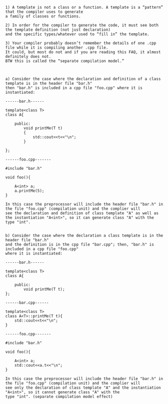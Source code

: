 
    1) A template is not a class or a function. A template is a “pattern” that the compiler uses to generate 
    a family of classes or functions.

    2) In order for the compiler to generate the code, it must see both the template definition (not just declaration) 
    and the specific types/whatever used to “fill in” the template. 

    3) Your compiler probably doesn’t remember the details of one .cpp file while it is compiling another .cpp file. 
    It could, but most do not and if you are reading this FAQ, it almost definitely does not. 
    BTW this is called the “separate compilation model.”

    
    
    a) Consider the case where the declaration and definition of a class template is in the header file "bar.h"
    then "bar.h" is included in a cpp file "foo.cpp" where it is instantiated:

    ------bar.h------

    template<class T>
    class A{

        public:
            void printMe(T t)
            {
                std::cout<<t<<"\n";
            }

    };

    ------foo.cpp-------

    #include "bar.h"

    void foo(){

        A<int> a;
        a.printMe(5);
    }

    In this case the preprocessor will include the header file "bar.h" in the file "foo.cpp" (compilation unit) and the complier will  
    see the declaration and definition of class template "A" as well as the instantiation "A<int>", so it can generate class "A" with the 
    type "int". 


    b) Consider the case where the declaration a class template is in the header file "bar.h"
    and the definition is in the cpp file "bar.cpp"; then, "bar.h" is included in a cpp file "foo.cpp" 
    where it is instantiated:

    ------bar.h------

    template<class T>
    class A{

        public:
            void printMe(T t);      
    };

    ------bar.cpp------

    template<class T>
    class A<T>::printMe(T t){
        std::cout<<t<<"\n";
    }
      
    ------foo.cpp-------

    #include "bar.h"

    void foo(){

        A<int> a;
        std::cout<<a.t<<"\n";
    }

    In this case the preprocessor will include the header file "bar.h" in the file "foo.cpp" (compilation unit) and the complier will  
    see only the declaration of class template "A" and the instantiation "A<int>", so it cannot generate class "A" with the 
    type "int". (separate compilation model effect) 


